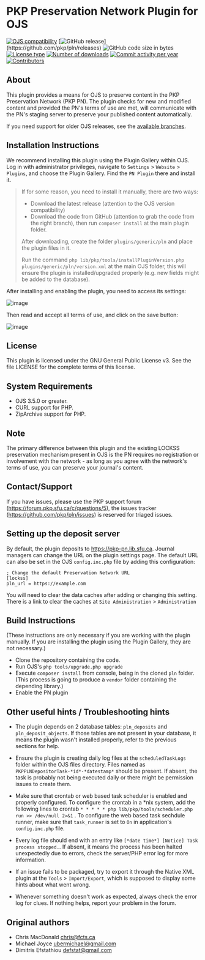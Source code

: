 # PKP Preservation Network Plugin for OJS

[![OJS compatibility](https://img.shields.io/badge/ojs-main-brightgreen)](https://github.com/pkp/ojs/tree/main)
[![GitHub release](https://img.shields.io/github/v/release/pkp/pln?include_prereleases&label=latest%20release&filter=v4*)](https://github.com/pkp/pln/releases)
![GitHub code size in bytes](https://img.shields.io/github/languages/code-size/pkp/pln)
[![License type](https://img.shields.io/github/license/pkp/pln)](https://github.com/pkp/pln/blob/main/LICENSE)
[![Number of downloads](https://img.shields.io/github/downloads/pkp/pln/total)](https://github.com/pkp/pln/releases)
[![Commit activity per year](https://img.shields.io/github/commit-activity/y/pkp/pln)](https://github.com/pkp/pln/graphs/code-frequency)
[![Contributors](https://img.shields.io/github/contributors-anon/pkp/pln)](https://github.com/pkp/pln/graphs/contributors)

## About

This plugin provides a means for OJS to preserve content in the PKP
Preservation Network (PKP PN). The plugin checks for new and modified content
and provided the PN's terms of use are met, will communicate with the PN's
staging server to preserve your published content automatically.

If you need support for older OJS releases, see the [available branches](https://github.com/pkp/pln/branches).

## Installation Instructions

We recommend installing this plugin using the Plugin Gallery within OJS. Log in
with administrator privileges, navigate to `Settings` > `Website` > `Plugins`, and
choose the Plugin Gallery. Find the `PN Plugin` there and install it.

> If for some reason, you need to install it manually, there are two ways:
> - Download the latest release (attention to the OJS version compatibility)
> - Download the code from GitHub (attention to grab the code from the right branch), then run `composer install` at the main plugin folder.
>
> After downloading, create the folder `plugins/generic/pln` and place the plugin files in it.
>
> Run the command `php lib/pkp/tools/installPluginVersion.php plugins/generic/pln/version.xml` at the main OJS folder, this will ensure the plugin is installed/upgraded properly (e.g. new fields might be added to the database).

After installing and enabling the plugin, you need to access its settings:

![image](https://github.com/pkp/pln/assets/361921/50ea976e-1bd7-41c3-954f-0455ce94787d)

Then read and accept all terms of use, and click on the save button:

![image](https://github.com/pkp/pln/assets/361921/6efac5d8-491f-477a-8bda-dbf7b41b9c09)

## License

This plugin is licensed under the GNU General Public License v3. See the
file LICENSE for the complete terms of this license.

## System Requirements

- OJS 3.5.0 or greater.
- CURL support for PHP.
- ZipArchive support for PHP.

## Note

The primary difference between this plugin and the existing LOCKSS preservation
mechanism present in OJS is the PN requires no registration or involvement with
the network - as long as you agree with the network's terms of use, you can
preserve your journal's content.

## Contact/Support

If you have issues, please use the PKP support forum (https://forum.pkp.sfu.ca/c/questions/5),
the issues tracker (https://github.com/pkp/pln/issues) is reserved for triaged issues.

## Setting up the deposit server

By default, the plugin deposits to https://pkp-pn.lib.sfu.ca. Journal
managers can change the URL on the plugin settings page. The default URL can
also be set in the OJS `config.inc.php` file by adding this configuration:

```
; Change the default Preservation Network URL
[lockss]
pln_url = https://example.com
```

You will need to clear the data caches after adding or changing this setting.
There is a link to clear the caches at
`Site Administration` > `Administration`

## Build Instructions

(These instructions are only necessary if you are working with the plugin
manually. If you are installing the plugin using the Plugin Gallery, they are
not necessary.)

- Clone the repository containing the code.
- Run OJS's `php tools/upgrade.php upgrade`
- Execute `composer install` from console, being in the cloned `pln` folder.
  (This process is going to produce a `vendor` folder containing the depending
  library.)
- Enable the PN plugin

## Other useful hints / Troubleshooting hints

- The plugin depends on 2 database tables: `pln_deposits` and `pln_deposit_objects`.
  If those tables are not present in your database, it means the plugin wasn't
  installed properly, refer to the previous sections for help.

- Ensure the plugin is creating daily log files at the `scheduledTaskLogs` folder within
  the OJS files directory. Files named as `PKPPLNDepositorTask-*id*-*datestamp*` should
  be present. If absent, the task is probably not being executed daily or
  there might be permission issues to create them.

- Make sure that crontab or web based task scheduler is enabled and properly configured. 
  To configure the crontab in a *nix system, add the following lines to crontab
  `* * * * * php lib/pkp/tools/scheduler.php run >> /dev/null 2>&1` .
  To configure the web based task sechdule runner, make sure that `task_runner`
  is set to `On` in application's `config.inc.php` file.

- Every log file should end with an entry like `[*date time*] [Notice] Task process stopped.`.
  If absent, it means the process has been halted unexpectedly due to errors, check
  the server/PHP error log for more information.

- If an issue fails to be packaged, try to export it through the Native XML plugin at the
  `Tools` > `Import/Export`, which is supposed to display some hints about what went wrong.

- Whenever something doesn't work as expected, always check the error log for clues.
  If nothing helps, report your problem in the forum.

## Original authors

- Chris MacDonald <chris@fcts.ca>
- Michael Joyce <ubermichael@gmail.com>
- Dimitris Efstathiou <defstat@gmail.com>

